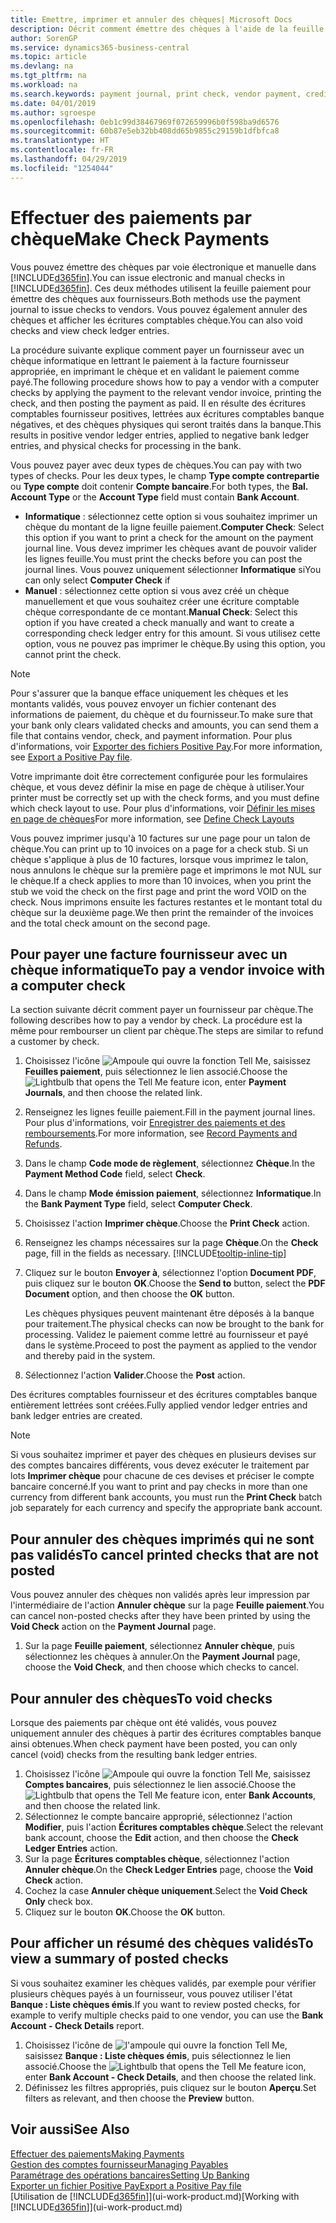 ```yaml
---
title: Emettre, imprimer et annuler des chèques| Microsoft Docs
description: Décrit comment émettre des chèques à l'aide de la feuille paiement, imprimer des chèques, et annuler ou afficher les écritures comptables chèque dans Business Central.
author: SorenGP
ms.service: dynamics365-business-central
ms.topic: article
ms.devlang: na
ms.tgt_pltfrm: na
ms.workload: na
ms.search.keywords: payment journal, print check, vendor payment, creditor, debt, balance due, AP
ms.date: 04/01/2019
ms.author: sgroespe
ms.openlocfilehash: 0eb1c99d38467969f072659996b0f598ba9d6576
ms.sourcegitcommit: 60b87e5eb32bb408dd65b9855c29159b1dfbfca8
ms.translationtype: HT
ms.contentlocale: fr-FR
ms.lasthandoff: 04/29/2019
ms.locfileid: "1254044"
---
```

# <a name="make-check-payments"></a><span data-ttu-id="4c219-103">Effectuer des paiements par chèque</span><span class="sxs-lookup"><span data-stu-id="4c219-103">Make Check Payments</span></span>
<span data-ttu-id="4c219-104">Vous pouvez émettre des chèques par voie électronique et manuelle dans [!INCLUDE[d365fin](includes/d365fin_md.md)].</span><span class="sxs-lookup"><span data-stu-id="4c219-104">You can issue electronic and manual checks in [!INCLUDE[d365fin](includes/d365fin_md.md)].</span></span> <span data-ttu-id="4c219-105">Ces deux méthodes utilisent la feuille paiement pour émettre des chèques aux fournisseurs.</span><span class="sxs-lookup"><span data-stu-id="4c219-105">Both methods use the payment journal to issue checks to vendors.</span></span> <span data-ttu-id="4c219-106">Vous pouvez également annuler des chèques et afficher les écritures comptables chèque.</span><span class="sxs-lookup"><span data-stu-id="4c219-106">You can also void checks and view check ledger entries.</span></span>

<span data-ttu-id="4c219-107">La procédure suivante explique comment payer un fournisseur avec un chèque informatique en lettrant le paiement à la facture fournisseur appropriée, en imprimant le chèque et en validant le paiement comme payé.</span><span class="sxs-lookup"><span data-stu-id="4c219-107">The following procedure shows how to pay a vendor with a computer checks by applying the payment to the relevant vendor invoice, printing the check, and then posting the payment as paid.</span></span> <span data-ttu-id="4c219-108">Il en résulte des écritures comptables fournisseur positives, lettrées aux écritures comptables banque négatives, et des chèques physiques qui seront traités dans la banque.</span><span class="sxs-lookup"><span data-stu-id="4c219-108">This results in positive vendor ledger entries, applied to negative bank ledger entries, and physical checks for processing in the bank.</span></span>

<span data-ttu-id="4c219-109">Vous pouvez payer avec deux types de chèques.</span><span class="sxs-lookup"><span data-stu-id="4c219-109">You can pay with two types of checks.</span></span> <span data-ttu-id="4c219-110">Pour les deux types, le champ **Type compte contrepartie** ou **Type compte** doit contenir **Compte bancaire**.</span><span class="sxs-lookup"><span data-stu-id="4c219-110">For both types, the **Bal. Account Type** or the **Account Type** field must contain **Bank Account**.</span></span>

- <span data-ttu-id="4c219-111">**Informatique** : sélectionnez cette option si vous souhaitez imprimer un chèque du montant de la ligne feuille paiement.</span><span class="sxs-lookup"><span data-stu-id="4c219-111">**Computer Check**: Select this option if you want to print a check for the amount on the payment journal line.</span></span> <span data-ttu-id="4c219-112">Vous devez imprimer les chèques avant de pouvoir valider les lignes feuille.</span><span class="sxs-lookup"><span data-stu-id="4c219-112">You must print the checks before you can post the journal lines.</span></span> <span data-ttu-id="4c219-113">Vous pouvez uniquement sélectionner **Informatique** si</span><span class="sxs-lookup"><span data-stu-id="4c219-113">You can only select **Computer Check** if</span></span>
- <span data-ttu-id="4c219-114">**Manuel** : sélectionnez cette option si vous avez créé un chèque manuellement et que vous souhaitez créer une écriture comptable chèque correspondante de ce montant.</span><span class="sxs-lookup"><span data-stu-id="4c219-114">**Manual Check**: Select this option if you have created a check manually and want to create a corresponding check ledger entry for this amount.</span></span> <span data-ttu-id="4c219-115">Si vous utilisez cette option, vous ne pouvez pas imprimer le chèque.</span><span class="sxs-lookup"><span data-stu-id="4c219-115">By using this option, you cannot print the check.</span></span>

> [!NOTE]  
> <span data-ttu-id="4c219-116">Pour s'assurer que la banque efface uniquement les chèques et les montants validés, vous pouvez envoyer un fichier contenant des informations de paiement, du chèque et du fournisseur.</span><span class="sxs-lookup"><span data-stu-id="4c219-116">To make sure that your bank only clears validated checks and amounts, you can send them a file that contains vendor, check, and payment information.</span></span> <span data-ttu-id="4c219-117">Pour plus d'informations, voir [Exporter des fichiers Positive Pay](finance-how-positive-pay.md).</span><span class="sxs-lookup"><span data-stu-id="4c219-117">For more information, see [Export a Positive Pay file](finance-how-positive-pay.md).</span></span>

<span data-ttu-id="4c219-118">Votre imprimante doit être correctement configurée pour les formulaires chèque, et vous devez définir la mise en page de chèque à utiliser.</span><span class="sxs-lookup"><span data-stu-id="4c219-118">Your printer must be correctly set up with the check forms, and you must define which check layout to use.</span></span> <span data-ttu-id="4c219-119">Pour plus d'informations, voir [Définir les mises en page de chèques](finance-how-define-check-layouts.md)</span><span class="sxs-lookup"><span data-stu-id="4c219-119">For more information, see [Define Check Layouts](finance-how-define-check-layouts.md)</span></span>

<span data-ttu-id="4c219-120">Vous pouvez imprimer jusqu'à 10 factures sur une page pour un talon de chèque.</span><span class="sxs-lookup"><span data-stu-id="4c219-120">You can print up to 10 invoices on a page for a check stub.</span></span> <span data-ttu-id="4c219-121">Si un chèque s'applique à plus de 10 factures, lorsque vous imprimez le talon, nous annulons le chèque sur la première page et imprimons le mot NUL sur le chèque.</span><span class="sxs-lookup"><span data-stu-id="4c219-121">If a check applies to more than 10 invoices, when you print the stub we void the check on the first page and print the word VOID on the check.</span></span> <span data-ttu-id="4c219-122">Nous imprimons ensuite les factures restantes et le montant total du chèque sur la deuxième page.</span><span class="sxs-lookup"><span data-stu-id="4c219-122">We then print the remainder of the invoices and the total check amount on the second page.</span></span> 

## <a name="to-pay-a-vendor-invoice-with-a-computer-check"></a><span data-ttu-id="4c219-123">Pour payer une facture fournisseur avec un chèque informatique</span><span class="sxs-lookup"><span data-stu-id="4c219-123">To pay a vendor invoice with a computer check</span></span>
<span data-ttu-id="4c219-124">La section suivante décrit comment payer un fournisseur par chèque.</span><span class="sxs-lookup"><span data-stu-id="4c219-124">The following describes how to pay a vendor by check.</span></span> <span data-ttu-id="4c219-125">La procédure est la même pour rembourser un client par chèque.</span><span class="sxs-lookup"><span data-stu-id="4c219-125">The steps are similar to refund a customer by check.</span></span>

1. <span data-ttu-id="4c219-126">Choisissez l'icône ![Ampoule qui ouvre la fonction Tell Me](media/ui-search/search_small.png "Dites-moi ce que vous voulez faire"), saisissez **Feuilles paiement**, puis sélectionnez le lien associé.</span><span class="sxs-lookup"><span data-stu-id="4c219-126">Choose the ![Lightbulb that opens the Tell Me feature](media/ui-search/search_small.png "Tell me what you want to do") icon, enter **Payment Journals**, and then choose the related link.</span></span>
2. <span data-ttu-id="4c219-127">Renseignez les lignes feuille paiement.</span><span class="sxs-lookup"><span data-stu-id="4c219-127">Fill in the payment journal lines.</span></span> <span data-ttu-id="4c219-128">Pour plus d'informations, voir [Enregistrer des paiements et des remboursements](payables-how-post-payments-refunds.md).</span><span class="sxs-lookup"><span data-stu-id="4c219-128">For more information, see [Record Payments and Refunds](payables-how-post-payments-refunds.md).</span></span>
3. <span data-ttu-id="4c219-129">Dans le champ **Code mode de règlement**, sélectionnez **Chèque**.</span><span class="sxs-lookup"><span data-stu-id="4c219-129">In the **Payment Method Code** field, select **Check**.</span></span>
4. <span data-ttu-id="4c219-130">Dans le champ **Mode émission paiement**, sélectionnez **Informatique**.</span><span class="sxs-lookup"><span data-stu-id="4c219-130">In the **Bank Payment Type** field, select **Computer Check**.</span></span>
5. <span data-ttu-id="4c219-131">Choisissez l'action **Imprimer chèque**.</span><span class="sxs-lookup"><span data-stu-id="4c219-131">Choose the **Print Check** action.</span></span>
6. <span data-ttu-id="4c219-132">Renseignez les champs nécessaires sur la page **Chèque**.</span><span class="sxs-lookup"><span data-stu-id="4c219-132">On the **Check** page, fill in the fields as necessary.</span></span> [!INCLUDE[tooltip-inline-tip](includes/tooltip-inline-tip_md.md)]
7. <span data-ttu-id="4c219-133">Cliquez sur le bouton **Envoyer à**, sélectionnez l'option **Document PDF**, puis cliquez sur le bouton **OK**.</span><span class="sxs-lookup"><span data-stu-id="4c219-133">Choose the **Send to** button, select the **PDF Document** option, and then choose the **OK** button.</span></span>

    <span data-ttu-id="4c219-134">Les chèques physiques peuvent maintenant être déposés à la banque pour traitement.</span><span class="sxs-lookup"><span data-stu-id="4c219-134">The physical checks can now be brought to the bank for processing.</span></span> <span data-ttu-id="4c219-135">Validez le paiement comme lettré au fournisseur et payé dans le système.</span><span class="sxs-lookup"><span data-stu-id="4c219-135">Proceed to post the payment as applied to the vendor and thereby paid in the system.</span></span>
8. <span data-ttu-id="4c219-136">Sélectionnez l'action **Valider**.</span><span class="sxs-lookup"><span data-stu-id="4c219-136">Choose the **Post** action.</span></span>

<span data-ttu-id="4c219-137">Des écritures comptables fournisseur et des écritures comptables banque entièrement lettrées sont créées.</span><span class="sxs-lookup"><span data-stu-id="4c219-137">Fully applied vendor ledger entries and bank ledger entries are created.</span></span>

> [!NOTE]  
> <span data-ttu-id="4c219-138">Si vous souhaitez imprimer et payer des chèques en plusieurs devises sur des comptes bancaires différents, vous devez exécuter le traitement par lots **Imprimer chèque** pour chacune de ces devises et préciser le compte bancaire concerné.</span><span class="sxs-lookup"><span data-stu-id="4c219-138">If you want to print and pay checks in more than one currency from different bank accounts, you must run the **Print Check** batch job separately for each currency and specify the appropriate bank account.</span></span>

## <a name="to-cancel-printed-checks-that-are-not-posted"></a><span data-ttu-id="4c219-139">Pour annuler des chèques imprimés qui ne sont pas validés</span><span class="sxs-lookup"><span data-stu-id="4c219-139">To cancel printed checks that are not posted</span></span>
<span data-ttu-id="4c219-140">Vous pouvez annuler des chèques non validés après leur impression par l'intermédiaire de l'action **Annuler chèque** sur la page **Feuille paiement**.</span><span class="sxs-lookup"><span data-stu-id="4c219-140">You can cancel non-posted checks after they have been printed by using the **Void Check** action on the **Payment Journal** page.</span></span>

1. <span data-ttu-id="4c219-141">Sur la page **Feuille paiement**, sélectionnez **Annuler chèque**, puis sélectionnez les chèques à annuler.</span><span class="sxs-lookup"><span data-stu-id="4c219-141">On the **Payment Journal** page, choose the **Void Check**, and then choose which checks to cancel.</span></span>

## <a name="to-void-checks"></a><span data-ttu-id="4c219-142">Pour annuler des chèques</span><span class="sxs-lookup"><span data-stu-id="4c219-142">To void checks</span></span>
<span data-ttu-id="4c219-143">Lorsque des paiements par chèque ont été validés, vous pouvez uniquement annuler des chèques à partir des écritures comptables banque ainsi obtenues.</span><span class="sxs-lookup"><span data-stu-id="4c219-143">When check payment have been posted, you can only cancel (void) checks from the resulting bank ledger entries.</span></span>

1. <span data-ttu-id="4c219-144">Choisissez l'icône ![Ampoule qui ouvre la fonction Tell Me](media/ui-search/search_small.png "Dites-moi ce que vous voulez faire"), saisissez **Comptes bancaires**, puis sélectionnez le lien associé.</span><span class="sxs-lookup"><span data-stu-id="4c219-144">Choose the ![Lightbulb that opens the Tell Me feature](media/ui-search/search_small.png "Tell me what you want to do") icon, enter **Bank Accounts**, and then choose the related link.</span></span>
2. <span data-ttu-id="4c219-145">Sélectionnez le compte bancaire approprié, sélectionnez l'action **Modifier**, puis l'action **Écritures comptables chèque**.</span><span class="sxs-lookup"><span data-stu-id="4c219-145">Select the relevant bank account, choose the **Edit** action, and then choose the **Check Ledger Entries** action.</span></span>
3. <span data-ttu-id="4c219-146">Sur la page **Écritures comptables chèque**, sélectionnez l'action **Annuler chèque**.</span><span class="sxs-lookup"><span data-stu-id="4c219-146">On the **Check Ledger Entries** page, choose the **Void Check** action.</span></span>
4. <span data-ttu-id="4c219-147">Cochez la case **Annuler chèque uniquement**.</span><span class="sxs-lookup"><span data-stu-id="4c219-147">Select the **Void Check Only** check box.</span></span>
5. <span data-ttu-id="4c219-148">Cliquez sur le bouton **OK**.</span><span class="sxs-lookup"><span data-stu-id="4c219-148">Choose the **OK** button.</span></span>

## <a name="to-view-a-summary-of-posted-checks"></a><span data-ttu-id="4c219-149">Pour afficher un résumé des chèques validés</span><span class="sxs-lookup"><span data-stu-id="4c219-149">To view a summary of posted checks</span></span>
<span data-ttu-id="4c219-150">Si vous souhaitez examiner les chèques validés, par exemple pour vérifier plusieurs chèques payés à un fournisseur, vous pouvez utiliser l'état **Banque : Liste chèques émis**.</span><span class="sxs-lookup"><span data-stu-id="4c219-150">If you want to review posted checks, for example to verify multiple checks paid to one vendor, you can use the **Bank Account - Check Details** report.</span></span>
1. <span data-ttu-id="4c219-151">Choisissez l'icône de ![l'ampoule qui ouvre la fonction Tell Me](media/ui-search/search_small.png "Dites-moi ce que vous voulez faire"), saisissez **Banque : Liste chèques émis**, puis sélectionnez le lien associé.</span><span class="sxs-lookup"><span data-stu-id="4c219-151">Choose the ![Lightbulb that opens the Tell Me feature](media/ui-search/search_small.png "Tell me what you want to do") icon, enter **Bank Account - Check Details**, and then choose the related link.</span></span>
2. <span data-ttu-id="4c219-152">Définissez les filtres appropriés, puis cliquez sur le bouton **Aperçu**.</span><span class="sxs-lookup"><span data-stu-id="4c219-152">Set filters as relevant, and then choose the **Preview** button.</span></span>

## <a name="see-also"></a><span data-ttu-id="4c219-153">Voir aussi</span><span class="sxs-lookup"><span data-stu-id="4c219-153">See Also</span></span>
[<span data-ttu-id="4c219-154">Effectuer des paiements</span><span class="sxs-lookup"><span data-stu-id="4c219-154">Making Payments</span></span>](payables-make-payments.md)  
[<span data-ttu-id="4c219-155">Gestion des comptes fournisseur</span><span class="sxs-lookup"><span data-stu-id="4c219-155">Managing Payables</span></span>](payables-manage-payables.md)  
[<span data-ttu-id="4c219-156">Paramétrage des opérations bancaires</span><span class="sxs-lookup"><span data-stu-id="4c219-156">Setting Up Banking</span></span>](bank-setup-banking.md)  
[<span data-ttu-id="4c219-157">Exporter un fichier Positive Pay</span><span class="sxs-lookup"><span data-stu-id="4c219-157">Export a Positive Pay file</span></span>](finance-how-positive-pay.md)  
<span data-ttu-id="4c219-158">[Utilisation de [!INCLUDE[d365fin](includes/d365fin_md.md)]](ui-work-product.md)</span><span class="sxs-lookup"><span data-stu-id="4c219-158">[Working with [!INCLUDE[d365fin](includes/d365fin_md.md)]](ui-work-product.md)</span></span>  
